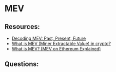 # MEV


## Resources:

* [Decoding MEV: Past, Present, Future](https://www.youtube.com/watch?v=F9IuBZGseFQ)
* [What is MEV (Miner Extractable Value) in crypto?](https://blog.pantherprotocol.io/miner-extractable-value-the-good-the-bad-the-ugly/)
* [What is MEV? (MEV on Ethereum Explained)](https://www.youtube.com/watch?v=fBR5Rjwk5C4)



## Questions:

